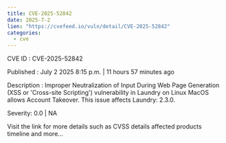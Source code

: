 ```yaml
--- 
title: CVE-2025-52842
date: 2025-7-2
lien: "https://cvefeed.io/vuln/detail/CVE-2025-52842"
categories:
  - cve
---
```


CVE ID : CVE-2025-52842

Published :  July 2
2025
8:15 p.m. | 11 hours
57 minutes ago

Description : Improper Neutralization of Input During Web Page Generation (XSS or 'Cross-site Scripting') vulnerability in Laundry on Linux
MacOS allows Account Takeover. This issue affects Laundry: 2.3.0.

Severity: 0.0 | NA

Visit the link for more details
such as CVSS details
affected products
timeline
and more...
